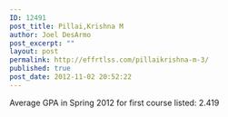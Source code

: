 ```yaml
---
ID: 12491
post_title: Pillai,Krishna M
author: Joel DesArmo
post_excerpt: ""
layout: post
permalink: http://effrtlss.com/pillaikrishna-m-3/
published: true
post_date: 2012-11-02 20:52:22
---
```

<p>Average GPA in Spring 2012 for first course listed: 2.419</p>